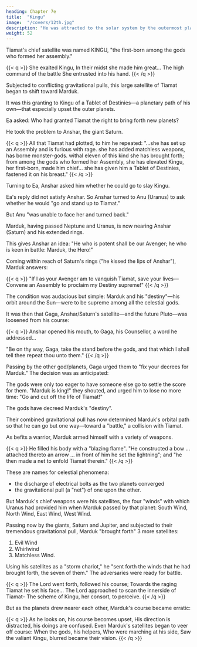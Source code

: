 ```yaml
---
heading: Chapter 7e
title:  "Kingu"
image:  "/covers/12th.jpg"
description: "He was attracted to the solar system by the outermost planet"
weight: 52
---
```




Tiamat's chief satellite was named KINGU, "the first-born among the gods who formed her assembly."

{{< q >}}
She exalted Kingu,
In their midst she made him great…
The high command of the battle
She entrusted into his hand.
{{< /q >}}


Subjected to conflicting gravitational pulls, this large satellite of Tiamat began to shift toward Marduk. 

It was this granting to Kingu of a Tablet of Destinies—a planetary path of his own—that especially upset the outer planets. 

Ea asked: Who had granted Tiamat the right to bring forth new planets?

He took the problem to Anshar, the giant Saturn.

{{< q >}}
All that Tiamat had plotted, to him he repeated:
"…she has set up an Assembly and is furious with rage.
she has added matchless weapons, has borne monster-gods.
withal eleven of this kind she has brought forth;
from among the gods who formed her Assembly, she has elevated Kingu, her first-born, made him chief… she has given him a Tablet of Destinies, fastened it on his breast."
{{< /q >}}


Turning to Ea, Anshar asked him whether he could go to slay Kingu. 

<!-- The reply is lost due to a break in the tablets. -->

Ea's reply did not satisfy Anshar. So Anshar turned to Anu (Uranus) to ask whether he would "go and stand up to Tiamat." 

But Anu "was unable to face her and turned back."

<!-- In the agitated heavens, a confrontation builds; one god after another steps
aside. Will no one do battle with the raging Tiamat? -->

Marduk, having passed Neptune and Uranus, is now nearing Anshar (Saturn) and his extended rings.

This gives Anshar an idea: "He who is potent shall be our Avenger; he who is keen in battle: Marduk, the Hero!" 

Coming within reach of Saturn's rings ("he kissed the lips of Anshar"), Marduk answers:

{{< q >}}
"If I as your Avenger am to vanquish Tiamat, save your lives—
Convene an Assembly to proclaim my Destiny supreme!"
{{< /q >}}


The condition was audacious but simple: Marduk and his "destiny"—his orbit around the Sun—were to be supreme among all the celestial gods. 

It was then that Gaga, Anshar/Saturn's satellite—and the future Pluto—was loosened from his course:

{{< q >}}
Anshar opened his mouth, to Gaga, his Counsellor, a word he addressed…

"Be on thy way, Gaga, take the stand before the gods, and that which I shall tell thee
repeat thou unto them."
{{< /q >}}


Passing by the other god/planets, Gaga urged them to "fix your decrees for Marduk." The decision was as anticipated: 

The gods were only too eager to have someone else go to settle the score for them. "Marduk is king!" they shouted, and urged him to lose no more time: "Go and cut off the life of Tiamat!"

<!-- The curtain now rises on Act IV, the celestial battle. -->

The gods have decreed Marduk's "destiny". 

Their combined gravitational pull has now determined Marduk's orbital path so that he can go but one way—toward a "battle," a collision with Tiamat.

As befits a warrior, Marduk armed himself with a variety of weapons. 

{{< q >}}
He filled his body with a "blazing flame". "He constructed a bow … attached thereto an arrow … in front of him he set the lightning"; and "he then made a net to enfold Tiamat therein." 
{{< /q >}}


These are names for celestial phenomena:
- the discharge of electrical bolts as the two planets converged
- the gravitational pull (a "net") of one upon the other.


But Marduk's chief weapons were his satellites, the four "winds" with which Uranus had provided him when Marduk passed by that planet: South Wind, North Wind, East Wind, West Wind.

Passing now by the giants, Saturn and Jupiter, and subjected to their tremendous gravitational pull, Marduk "brought forth" 3 more satellites:

1. Evil Wind
2. Whirlwind
3. Matchless Wind.

Using his satellites as a "storm chariot," he "sent forth the winds that he had brought forth, the seven of them." The adversaries were ready for battle.

{{< q >}}
The Lord went forth, followed his course;
Towards the raging Tiamat he set his face…
The Lord approached to scan the innerside of Tiamat–
The scheme of Kingu, her consort, to perceive.
{{< /q >}}

But as the planets drew nearer each other, Marduk's course became erratic:

{{< q >}}
As he looks on, his course becomes upset,
His direction is distracted, his doings are confused.
Even Marduk's satellites began to veer off course:
When the gods, his helpers,
Who were marching at his side,
Saw the valiant Kingu, blurred became their vision.
{{< /q >}}


<!-- Were the combatants to miss each other after all? -->


